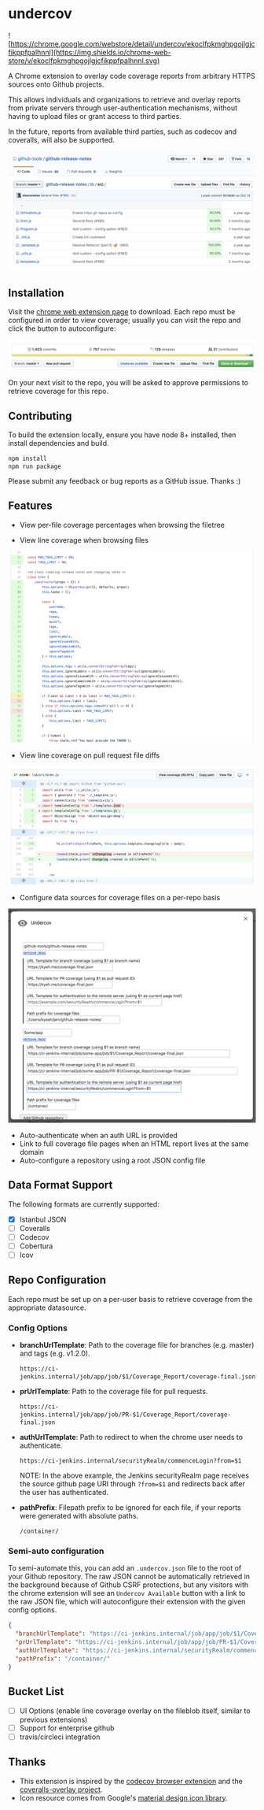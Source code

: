 # undercov

![https://chrome.google.com/webstore/detail/undercov/ekoclfpkmghpgojlgjcfikppfpalhnnl](https://img.shields.io/chrome-web-store/v/ekoclfpkmghpgojlgjcfikppfpalhnnl.svg)

A Chrome extension to overlay code coverage reports from arbitrary HTTPS sources onto Github projects. 

This allows individuals and organizations to retrieve and overlay reports from private servers through user-authentication mechanisms, without having to upload files or grant access to third parties.

In the future, reports from available third parties, such as codecov and coveralls, will also be supported.

![Filetree Coverage](github/imgs/filetree_coverage.png)

## Installation

Visit the [chrome web extension page](https://chrome.google.com/webstore/detail/undercov/ekoclfpkmghpgojlgjcfikppfpalhnnl) to download. Each repo must be configured in order to view coverage; usually you can visit the repo and click the button to autoconfigure:

![Undercov Button](github/imgs/undercov_button.png)

On your next visit to the repo, you will be asked to approve permissions to retrieve coverage for this repo.

## Contributing

To build the extension locally, ensure you have node 8+ installed, then install dependencies and build.

```
npm install
npm run package
```

Please submit any feedback or bug reports as a GitHub issue. Thanks :)

## Features

- View per-file coverage percentages when browsing the filetree

- View line coverage when browsing files

![File Coverage](github/imgs/file_coverage.png)

- View line coverage on pull request file diffs

![PR Coverage](github/imgs/pr_coverage.png)

- Configure data sources for coverage files on a per-repo basis

![Config](github/imgs/config.png)

- Auto-authenticate when an auth URL is provided
- Link to full coverage file pages when an HTML report lives at the same domain
- Auto-configure a repository using a root JSON config file

## Data Format Support

The following formats are currently supported:
- [x] Istanbul JSON
- [ ] Coveralls
- [ ] Codecov
- [ ] Cobertura
- [ ] lcov

## Repo Configuration

Each repo must be set up on a per-user basis to retrieve coverage from the appropriate datasource.

### Config Options

- **branchUrlTemplate**: Path to the coverage file for branches (e.g. master) and tags (e.g. v1.2.0).

  ```
  https://ci-jenkins.internal/job/app/job/$1/Coverage_Report/coverage-final.json
  ```
- **prUrlTemplate**: Path to the coverage file for pull requests. 

  ```
  https://ci-jenkins.internal/job/app/job/PR-$1/Coverage_Report/coverage-final.json
  ```
  
- **authUrlTemplate**: Path to redirect to when the chrome user needs to authenticate.

  ```
  https://ci-jenkins.internal/securityRealm/commenceLogin?from=$1
  ```

  NOTE: In the above example, the Jenkins securityRealm page receives the source github page URI through `?from=$1` and redirects back after the user has authenticated.
- **pathPrefix**: Filepath prefix to be ignored for each file, if your reports were generated with absolute paths. 
 
  ```
  /container/
  ```
  
### Semi-auto configuration

To semi-automate this, you can add an `.undercov.json` file to the root of your Github repository. The raw JSON cannot be automatically retrieved in the background because of Github CSRF protections, but any visitors with the chrome extension will see an `Undercov Available` button with a link to the raw JSON file, which will autoconfigure their extension with the given config options.

```json
{
  "branchUrlTemplate": "https://ci-jenkins.internal/job/app/job/$1/Coverage_Report/coverage-final.json",
  "prUrlTemplate": "https://ci-jenkins.internal/job/app/job/PR-$1/Coverage_Report/coverage-final.json",
  "authUrlTemplate": "https://ci-jenkins.internal/securityRealm/commenceLogin?from=$1",
  "pathPrefix": "/container/"
}
```

## Bucket List

- [ ] UI Options (enable line coverage overlay on the fileblob itself, similar to previous extensions)
- [ ] Support for enterprise github
- [ ] travis/circleci integration

## Thanks

* This extension is inspired by the [codecov browser extension](https://github.com/codecov/browser-extension) and the [coveralls-overlay project](https://github.com/kwonoj/coveralls-overlay).
* Icon resource comes from Google's [material design icon library](https://www.google.com/design/icons/#ic_visibility).
